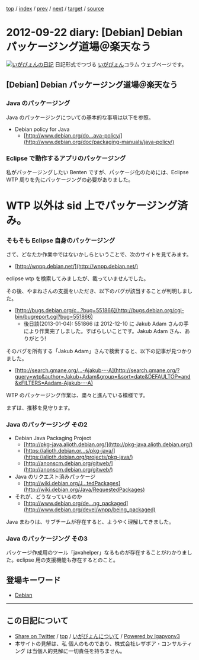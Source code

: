 [top](../index.html) 
 / [index](index.html) 
 / [prev](ig120921.html) 
 / [next](ig120925.html) 
 / [target](http://www.igapyon.jp/igapyon/diary/2012/ig120922.html) 
 / [source](https://github.com/igapyon/diary/blob/master/2012/ig120922.src.md) 

2012-09-22 diary: [Debian] Debian パッケージング道場＠楽天なう
=====================================================================================================
[![いがぴょんの日記](http://www.igapyon.jp/igapyon/diary/images/iga200306s.jpg "いがぴょん")](http://www.igapyon.jp/igapyon/diary/memo/memoigapyon.html) 日記形式でつづる [いがぴょん](http://www.igapyon.jp/igapyon/diary/memo/memoigapyon.html)コラム ウェブページです。

## [Debian] Debian パッケージング道場＠楽天なう


### Java のパッケージング

Java のパッケージングについての基本的な事項は以下を参照。

* Debian policy for Java
  * [http://www.debian.org/do...ava-policy/](http://www.debian.org/doc/packaging-manuals/java-policy/)



### Eclipse で動作するアプリのパッケージング

私がパッケージングしたい Benten ですが、パッケージ化のためには、Eclipse WTP 周りを先にパッケージングの必要がありました。
# WTP 以外は sid 上でパッケージング済み。


### そもそも Eclipse 自身のパッケージング

さて、どなたか作業中ではないかしらということで、次のサイトを見てみます。

* [http://wnpp.debian.net/](http://wnpp.debian.net/)

eclipse wtp を検索してみましたが、載っていませんでした。

その後、やまねさんの支援をいただき、以下のバグが該当することが判明しました。

* [http://bugs.debian.org/c...?bug=551866](http://bugs.debian.org/cgi-bin/bugreport.cgi?bug=551866)
  * 後日談(2013-01-04): 551866 は 2012-12-10 に Jakub Adam さんの手により作業完了しました。すばらしいことです。Jakub Adam さん、ありがとう!


そのバグを所有する「Jakub Adam」さんで検索すると、以下の記事が見つかりました。

* [http://search.gmane.org/...-Ajakub---A](http://search.gmane.org/?query=wtp&author=Jakub+Adam&group=&sort=date&DEFAULTOP=and&xFILTERS=Aadam-Ajakub---A)

WTP のパッケージング作業は、粛々と進んでいる模様です。

まずは、推移を見守ります。


### Java のパッケージング その2


* Debian Java Packaging Project
  * [http://pkg-java.alioth.debian.org/](http://pkg-java.alioth.debian.org/)
  * [https://alioth.debian.or...s/pkg-java/](https://alioth.debian.org/projects/pkg-java/)
  * [http://anonscm.debian.org/gitweb/](http://anonscm.debian.org/gitweb/)
* Java のリクエスト済みパッケージ
  * [http://wiki.debian.org/J...tedPackages](http://wiki.debian.org/Java/RequestedPackages)
* それが、どうなっているのか
  * [http://www.debian.org/de...ng_packaged](http://www.debian.org/devel/wnpp/being_packaged)

Java まわりは、サブチームが存在すると、ようやく理解してきました。


### Java のパッケージング その3

パッケージ作成用のツール「javahelper」なるものが存在することがわかりました。eclipse 用の支援機能も存在するとのこと。

## 登場キーワード

* [Debian](../keyword/debian.html)

----------------------------------------------------------------------------------------------------

## この日記について

* [Share on Twitter](https://twitter.com/intent/tweet?hashtags=igapyon%2Cdiary%2C%E3%81%84%E3%81%8C%E3%81%B4%E3%82%87%E3%82%93%2CDebian&text=%5BDebian%5D+Debian+%E3%83%91%E3%83%83%E3%82%B1%E3%83%BC%E3%82%B8%E3%83%B3%E3%82%B0%E9%81%93%E5%A0%B4%EF%BC%A0%E6%A5%BD%E5%A4%A9%E3%81%AA%E3%81%86&url=http%3A%2F%2Fwww.igapyon.jp%2Figapyon%2Fdiary%2F2012%2Fig120922.html) / [top](../index.html) / [いがぴょんについて](http://www.igapyon.jp/igapyon/diary/memo/memoigapyon.html) / [Powered by Igapyonv3](https://github.com/igapyon/igapyonv3)
* 本サイトの見解は、私 個人のものであり、株式会社レザボア・コンサルティング は当個人的見解に一切責任を持ちません。 
